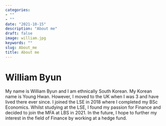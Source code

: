 ```yaml
---
categories:      
- ""
- ""
date: "2021-10-15"
description: "About me"
draft: false
image: william.jpg
keywords: ""
slug: About_me
title: About me
---
```


# William Byun

My name is William Byun and I am ethnically South Korean. My Korean name is Young Hwan. However, I moved to the UK when I was 3 and have lived there ever since. I joined the LSE in 2018 where I completed my BSc Economics. Whilst studying at the LSE, I found my passion for Finance and decided to join the MFA at LBS in 2021. In the future, I hope to further my interest in the field of Finance by working at a hedge fund. 